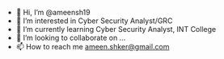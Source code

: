 - 👋 Hi, I’m @ameensh19
- 👀 I’m interested in Cyber Security Analyst/GRC
- 🌱 I’m currently learning Cyber Security Analyst, INT College
- 💞️ I’m looking to collaborate on ...
- 📫 How to reach me ameen.shker@gmail.com

<!---
ameensh19/ameensh19 is a ✨ special ✨ repository because its `README.md` (this file) appears on your GitHub profile.
You can click the Preview link to take a look at your changes.
--->
